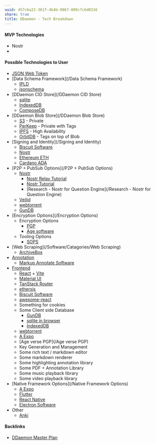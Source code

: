 ```yaml
---
uuid: 457c6a22-361f-4b4b-9867-809c7c6d0316
share: true
title: DDaemon - Tech Breakdown
---
```

#### MVP Technologies

* Nostr
* 


#### Possible Technologies to User

* [JSON Web Token](/f7619f8b-09c3-42ed-afed-a5dd2acac315)
* [Data Schema Framework](/Data Schema Framework)
	* [IPLD](/a39a50ba-fe84-4382-9509-82f36b211619)
	* [jsonschema](/ae47732c-10e8-4d3b-b365-9c3902febdfa)
* [DDaemon CID Store](/DDaemon CID Store)
	* [sqlite](/1a1ccc57-1ba3-4ba7-8db9-9eb945b88d85)
	* [IndexedDB](/9fea8cfd-e8fa-4324-921c-e9455862e374)
	* [ComposeDB](/d032418e-7c27-4e08-b566-b3852936be11)
* [DDaemon Blob Store](/DDaemon Blob Store)
	* [S3](/cc64a399-1cbe-44ee-ab4a-f36343a593ff) - Private
	* [PerKeep](/9c7ee4a4-18d0-452d-b707-cc2decd6b425) - Private with Tags
	* [IPFS](/e1636216-dee3-430e-949c-3b2c24c36701) - High Availability 
	* [OrbitDB](/36e8ce81-5c50-479f-a9bd-2eff92802abf) - Tags on top of Blob
* [Signing and Identity](/Signing and Identity)
	* [Biscuit Software](/e92a03b3-9567-47a7-9c24-ce4ccb4119c6)
	* [Nostr](/78abfe73-37cb-4f3b-9e08-faad85669fb7)
	* [Ethereum ETH](/1e839bd9-8e58-4a04-836c-72ddd1589f3f)
	* [Cardano ADA](/9e1589e4-691e-4050-9b4a-5f8058f70fae)
* [P2P + PubSub Options](/P2P + PubSub Options)
	* [Nostr](/78abfe73-37cb-4f3b-9e08-faad85669fb7)
		* [Nostr Relay Tutorial](/c7866777-9a38-45b0-9cb6-2bf757879e17)
		* [Nostr Tutorial](/d0d2eb3c-a491-462a-ba23-bcc03246f837)
		* [Research - Nostr for Question Engine](/Research - Nostr for Question Engine)
	* [Veilid](/70565ff6-d3ef-4e93-b9bb-f72117b0c4f4)
	* [webtorrent](/b19e478c-5609-4ffe-aac6-6e32214a7805)
	* [GunDB](/8f3e0515-4b00-4f3e-b694-8ea82fa38baf)
* [Encryption Options](/Encryption Options)
	* Encryption Options
		* [PGP](/5df9b58c-313a-42ac-a127-c48bcb1d8bcb)
		* [Age software](/fb4bc5ab-ea80-4856-a0ba-f2396175a226)
	* Tooling Options
		* [SOPS](/b0184386-24ec-4ca7-a059-61eabe00bd69)
* [Web Scraping](/Software/Catagories/Web Scraping)
	* [ArchiveBox](/405b67dc-be60-4211-ad64-9d65188fbef8)
* [Annotation](/02313f15-9c64-4b12-9c56-383ff9adcdf3)
	* [Markup Annotate Software](/f55d6794-c0fe-41dd-acf6-08bdac14df73)
* [Frontend](/Software/Catagories/Frontend)
	* [React](/619698de-3602-4330-9105-e35853626f66) + [Vite](/263e1cf3-f0ee-4e9d-867e-1f9de045bd24)
	* [Material UI](/feec4c88-d33d-4610-a7c0-0f8c14c21aba)
	* [TanStack Router](/0febb078-3725-468b-af44-8db4caf00fd3)
	* [ethersjs](/d833138c-b1fc-488b-81a1-195e6298178e)
	* [Biscuit Software](/e92a03b3-9567-47a7-9c24-ce4ccb4119c6)
	* [awesome-react](https://github.com/enaqx/awesome-react)
	* Something for cookies
	* Some Client side Database
		* [GunDB](/8f3e0515-4b00-4f3e-b694-8ea82fa38baf)
		* [sqlite in browser](/6620f215-4c86-4617-9f85-dc3e1cb95291)
		* [IndexedDB](/9fea8cfd-e8fa-4324-921c-e9455862e374)
	* [webtorrent](/b19e478c-5609-4ffe-aac6-6e32214a7805)
	* [A Expo](/164855b1-2f14-4f3e-8aa2-b6b4eeb17fb7)
	* [Age verse PGP](/Age verse PGP)
	* Key Generation and Management
	* Some rich text / markdown editor
	* Some markdown renderer
	* Some highlighting annotation library
	* Some PDF + Annotation Library
	* Some music playback library
	* Some video playback library
* [Native Framework Options](/Native Framework Options)
	* [A Expo](/164855b1-2f14-4f3e-8aa2-b6b4eeb17fb7)
	* [Flutter](/7b3f2975-da07-4d0d-a05b-d51b56e42184)
	* [React Native](/d3877cc3-89b3-4cdc-bdf2-12500b438d88)
	* [Electron Software](/393cce93-b698-40cf-bfbb-51f0fcfc1734)
* Other
	* [Anki](/6967b2a3-0b44-4e85-8d58-ccc2965b85df)


#### Backlinks

* [DDaemon Master Plan](/58fef7f0-c9dc-44b3-949f-1c034bc24cf2)